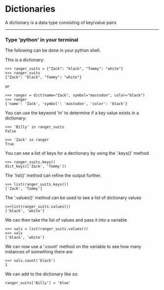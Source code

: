# Dictionaries

A dictionary is a data type consisting of key/value pairs

---
### Type 'python' in your terminal
The following can be done in your python shell.

This is a dictionary:
```
>>> ranger_suits = {"Zack": "black", "Tommy": "white"}
>>> ranger_suits
{"Zack": "black", "Tommy": "white"}
```
*or*
```
>>> ranger = dict(name="Zack", symbol="mastodon", color="black")
>>> ranger
{'name': 'Zack', 'symbol': 'mastodon', 'color': 'black'}
```
You can use the keyword 'in' to determine if a key value exists in a dictionary:
```
>>> 'Billy' in ranger_suits
False

>>> 'Zack' in ranger
True
```
You can see a list of keys for a dectionary by using the '.keys()' method
```
>>> ranger_suits.keys()
dict_keys(['Zack', 'Tommy'])
```
The 'list()' method can refine the output further.
```
>>> list(ranger_suits.keys())
['Zack', 'Tommy']
```
The '.values()' method can be used to see a list of dictionary values
```
>>>list(ranger_suits.values())
['black', 'white']
```
We can then take the list of values and pass it into a variable
```
>>> vals = list(ranger_suits.values())
>>> vals
['black', 'white']
```
We can now use a '.count' method on the variable to see how many instances of somwthing there are
```
>>> vals.count('black')
1
```
We can add to the dictionary like so:
```
ranger_suits['Billy'] = 'blue'
```
